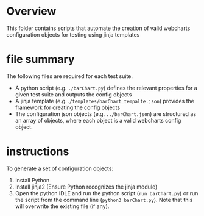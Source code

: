 # Overview

This folder contains scripts that automate the creation of valid webcharts configuration objects for testing using jinja templates

# file summary

The following files are required for each test suite.

- A python script (e.g. `./barChart.py`) defines the relevant properties for a given test suite and outputs the config objects
- A jinja template (e.g.`./templates/barChart_tempalte.json`) provides the framework for creating the config objects
- The configuration json objects (e.g. `../barChart.json`) are structured as an array of objects, where each object is a valid webcharts config object.
 		  
# instructions

To generate a set of configuration objects:

1.  Install Python
2.  Install jinja2 (Ensure Python recognizes the jinja module)
3.  Open the python IDLE and run the python script (`run barChart.py`) or run the script from the command line (`python3 barChart.py`). Note that this will overwrite the existing file (if any).
